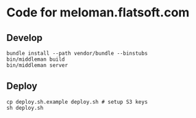 Code for meloman.flatsoft.com
=============================

Develop
-----

    bundle install --path vendor/bundle --binstubs
    bin/middleman build
    bin/middleman server

Deploy
------

    cp deploy.sh.example deploy.sh # setup S3 keys
    sh deploy.sh
 
